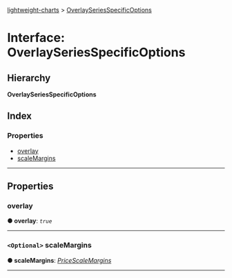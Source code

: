 [lightweight-charts](../README.md) > [OverlaySeriesSpecificOptions](../interfaces/overlayseriesspecificoptions.md)

# Interface: OverlaySeriesSpecificOptions

## Hierarchy

**OverlaySeriesSpecificOptions**

## Index

### Properties

* [overlay](overlayseriesspecificoptions.md#overlay)
* [scaleMargins](overlayseriesspecificoptions.md#scalemargins)

---

## Properties

<a id="overlay"></a>

###  overlay

**● overlay**: *`true`*

___
<a id="scalemargins"></a>

### `<Optional>` scaleMargins

**● scaleMargins**: *[PriceScaleMargins](pricescalemargins.md)*

___

